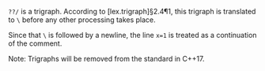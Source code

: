 `??/` is a trigraph. According to [lex.trigraph]§2.4¶1, this trigraph is translated to `\` before any other processing takes place.

Since that `\` is followed by a newline,  the line `x=1` is treated as a continuation of the comment.

Note: Trigraphs will be removed from the standard in C++17.